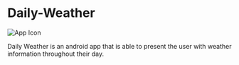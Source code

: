 # Daily-Weather
![App Icon]()

Daily Weather is an android app that is able to present the user with weather information throughout their day.
